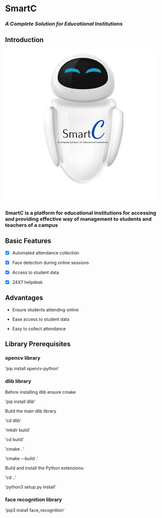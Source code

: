 # SmartC
### _A Complete Solution for Educational Institutions_

## Introduction

![Logo](Images/SmartC_Logo.png)

### SmartC is a platform for educational institutions for accessing and providing effective way of management to students and teachers of a campus

## Basic Features

- [x] Automated attendance collection

- [x] Face detection during online sessions

- [x] Access to student data

- [x] 24X7 helpdesk

## Advantages

- Ensure students attending online

- Ease access to student data

- Easy to collect attendance

## Library Prerequisites

  ### opencv library
   'pip install opencv-python'

  ### dlib library
   Before installing dlib ensure cmake 

   'pip install dlib'

   Build the main dlib library
 
   'cd dlib'
 
   'mkdir build'

   'cd build'

   'cmake ..'

   'cmake --build .'

   Build and install the Python extensions:

   'cd ..'
 
   'python3 setup.py install'
 
  ### face recognition library
   'pip3 install face_recognition'
